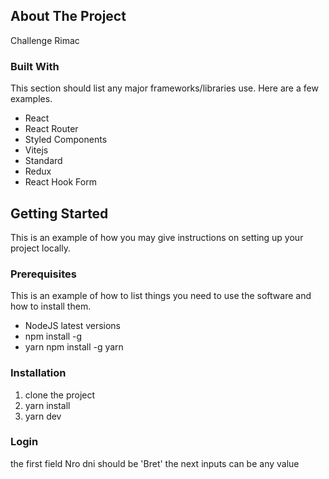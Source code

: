 ## About The Project

Challenge Rimac


### Built With

This section should list any major frameworks/libraries use. Here are a few examples.

* React
* React Router
* Styled Components
* Vitejs
* Standard
* Redux
* React Hook Form

## Getting Started

This is an example of how you may give instructions on setting up your project locally.

### Prerequisites

This is an example of how to list things you need to use the software and how to install them.

* NodeJS latest versions
* npm install -g
* yarn npm install -g yarn


### Installation

1. clone the project
2. yarn install
3. yarn dev

### Login

the first field Nro dni should be 'Bret' the next inputs can be any value